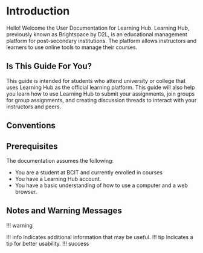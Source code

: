 # Introduction

Hello! Welcome the User Documentation for Learning Hub. Learning Hub, previously known as Brightspace by D2L, is an educational management platform for post-secondary institutions. The platform allows instructors and learners to use online tools to manage their courses.

## Is This Guide For You?

This guide is intended for students who attend university or college that uses Learning Hub as the official learning platform. This guide will also help you learn how to use Learning Hub to submit your assignments, join groups for group assignments, and creating discussion threads to interact with your instructors and peers.

## Conventions

## Prerequisites

The documentation assumes the following:

- You are a student at BCIT and currently enrolled in courses
- You have a Learning Hub account.
- You have a basic understanding of how to use a computer and a web browser.

## Notes and Warning Messages

!!! warning

!!! info
Indicates additional information that may be useful.
!!! tip
Indicates a tip for better usability.
!!! success
